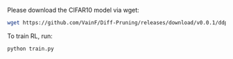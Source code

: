 Please download the CIFAR10 model via wget:
```bash
wget https://github.com/VainF/Diff-Pruning/releases/download/v0.0.1/ddpm_ema_cifar10.zip
```

To train RL, run:
```python
python train.py
```
